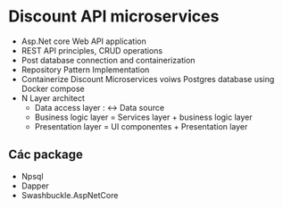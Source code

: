 # Discount API microservices 
- Asp.Net core Web API application
- REST API principles, CRUD operations
- Post database connection and containerization
- Repository Pattern Implementation
- Containerize Discount Microservices voiws Postgres database using Docker compose
- N Layer architect
    - Data access layer  : <->  Data source
    - Business logic layer = Services layer + business logic layer
    - Presentation layer = UI componentes + Presentation layer


## Các package
- Npsql
- Dapper
- Swashbuckle.AspNetCore